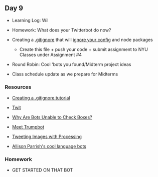 ## Day 9

* Learning Log: Wil

* Homework: What does your Twitterbot do now?

* Creating a [.gitignore](https://github.com/github/gitignore) that will [ignore your config](https://help.github.com/en/articles/ignoring-files#create-a-local-gitignore) and node packages

    * Create this file + push your code + submit assignment to NYU Classes under Assignment #4
    
* Round Robin: Cool 'bots you found/Midterm project ideas

* Class schedule update as we prepare for Midterms
    
### Resources

* [Creating a .gitignore tutorial](https://medium.com/@haydar_ai/learning-how-to-git-ignoring-files-and-folders-using-gitignore-177556afdbe3)

* [Twit](https://www.npmjs.com/package/twit)

* [Why Are Bots Unable to Check Boxes?](http://mentalfloss.com/article/575112/why-are-bots-unable-check-i-am-not-robot-checkboxes?utm_source=digg&utm_medium=email)

* [Meet Trumpbot](https://www.washingtonpost.com/news/politics/wp/2018/01/16/meet-trumpbot-the-bot-that-tries-to-talk-like-trump/?utm_term=.8043b69ffb34)

* [Tweeting Images with Processing](https://www.youtube.com/watch?list=PLRqwX-V7Uu6atTSxoRiVnSuOn6JHnq2yV&v=mUoIPmZ4KwA)

* [Allison Parrish's cool language bots](https://gist.github.com/aparrish/3ee64d07f0a00b08618a)

### Homework

* GET STARTED ON THAT BOT
